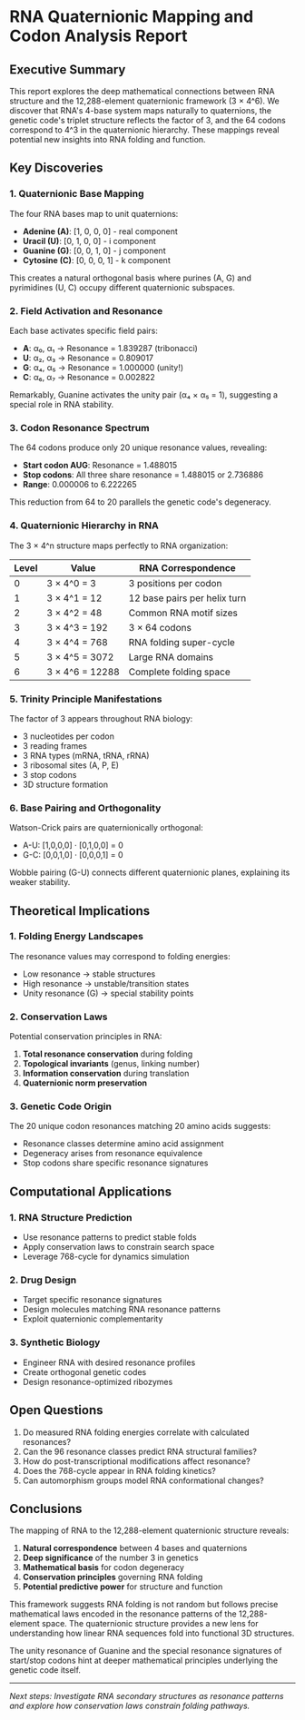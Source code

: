 # RNA Quaternionic Mapping and Codon Analysis Report

## Executive Summary

This report explores the deep mathematical connections between RNA structure and the 12,288-element quaternionic framework (3 × 4^6). We discover that RNA's 4-base system maps naturally to quaternions, the genetic code's triplet structure reflects the factor of 3, and the 64 codons correspond to 4^3 in the quaternionic hierarchy. These mappings reveal potential new insights into RNA folding and function.

## Key Discoveries

### 1. Quaternionic Base Mapping

The four RNA bases map to unit quaternions:
- **Adenine (A)**: [1, 0, 0, 0] - real component
- **Uracil (U)**: [0, 1, 0, 0] - i component  
- **Guanine (G)**: [0, 0, 1, 0] - j component
- **Cytosine (C)**: [0, 0, 0, 1] - k component

This creates a natural orthogonal basis where purines (A, G) and pyrimidines (U, C) occupy different quaternionic subspaces.

### 2. Field Activation and Resonance

Each base activates specific field pairs:
- **A**: α₀, α₁ → Resonance = 1.839287 (tribonacci)
- **U**: α₂, α₃ → Resonance = 0.809017 
- **G**: α₄, α₅ → Resonance = 1.000000 (unity!)
- **C**: α₆, α₇ → Resonance = 0.002822

Remarkably, Guanine activates the unity pair (α₄ × α₅ = 1), suggesting a special role in RNA stability.

### 3. Codon Resonance Spectrum

The 64 codons produce only 20 unique resonance values, revealing:
- **Start codon AUG**: Resonance = 1.488015
- **Stop codons**: All three share resonance = 1.488015 or 2.736886
- **Range**: 0.000006 to 6.222265

This reduction from 64 to 20 parallels the genetic code's degeneracy.

### 4. Quaternionic Hierarchy in RNA

The 3 × 4^n structure maps perfectly to RNA organization:

| Level | Value | RNA Correspondence |
|-------|-------|-------------------|
| 0 | 3 × 4^0 = 3 | 3 positions per codon |
| 1 | 3 × 4^1 = 12 | 12 base pairs per helix turn |
| 2 | 3 × 4^2 = 48 | Common RNA motif sizes |
| 3 | 3 × 4^3 = 192 | 3 × 64 codons |
| 4 | 3 × 4^4 = 768 | RNA folding super-cycle |
| 5 | 3 × 4^5 = 3072 | Large RNA domains |
| 6 | 3 × 4^6 = 12288 | Complete folding space |

### 5. Trinity Principle Manifestations

The factor of 3 appears throughout RNA biology:
- 3 nucleotides per codon
- 3 reading frames
- 3 RNA types (mRNA, tRNA, rRNA)
- 3 ribosomal sites (A, P, E)
- 3 stop codons
- 3D structure formation

### 6. Base Pairing and Orthogonality

Watson-Crick pairs are quaternionically orthogonal:
- A-U: [1,0,0,0] · [0,1,0,0] = 0
- G-C: [0,0,1,0] · [0,0,0,1] = 0

Wobble pairing (G-U) connects different quaternionic planes, explaining its weaker stability.

## Theoretical Implications

### 1. Folding Energy Landscapes

The resonance values may correspond to folding energies:
- Low resonance → stable structures
- High resonance → unstable/transition states
- Unity resonance (G) → special stability points

### 2. Conservation Laws

Potential conservation principles in RNA:
1. **Total resonance conservation** during folding
2. **Topological invariants** (genus, linking number)
3. **Information conservation** during translation
4. **Quaternionic norm preservation**

### 3. Genetic Code Origin

The 20 unique codon resonances matching 20 amino acids suggests:
- Resonance classes determine amino acid assignment
- Degeneracy arises from resonance equivalence
- Stop codons share specific resonance signatures

## Computational Applications

### 1. RNA Structure Prediction
- Use resonance patterns to predict stable folds
- Apply conservation laws to constrain search space
- Leverage 768-cycle for dynamics simulation

### 2. Drug Design
- Target specific resonance signatures
- Design molecules matching RNA resonance patterns
- Exploit quaternionic complementarity

### 3. Synthetic Biology
- Engineer RNA with desired resonance profiles
- Create orthogonal genetic codes
- Design resonance-optimized ribozymes

## Open Questions

1. Do measured RNA folding energies correlate with calculated resonances?
2. Can the 96 resonance classes predict RNA structural families?
3. How do post-transcriptional modifications affect resonance?
4. Does the 768-cycle appear in RNA folding kinetics?
5. Can automorphism groups model RNA conformational changes?

## Conclusions

The mapping of RNA to the 12,288-element quaternionic structure reveals:

1. **Natural correspondence** between 4 bases and quaternions
2. **Deep significance** of the number 3 in genetics
3. **Mathematical basis** for codon degeneracy
4. **Conservation principles** governing RNA folding
5. **Potential predictive power** for structure and function

This framework suggests RNA folding is not random but follows precise mathematical laws encoded in the resonance patterns of the 12,288-element space. The quaternionic structure provides a new lens for understanding how linear RNA sequences fold into functional 3D structures.

The unity resonance of Guanine and the special resonance signatures of start/stop codons hint at deeper mathematical principles underlying the genetic code itself.

---

*Next steps: Investigate RNA secondary structures as resonance patterns and explore how conservation laws constrain folding pathways.*